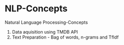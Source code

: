 # NLP-Concepts
Natural Language Processing-Concepts
1. Data aquisition using TMDB API
2. Text Preparation - Bag of words, n-grams and TfIdf
